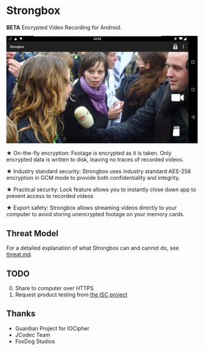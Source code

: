 Strongbox
=========
**BETA** Encrypted Video Recording for Android. 

![ScreenShot](screenshots/camera-screenshot-landscape.png)

★ On-the-fly encryption: Footage is encrypted as it is taken. Only encrypted data is written to disk, leaving no traces of recorded videos.

★ Industry standard security: Strongbox uses industry standard AES-256 encryption in GCM mode to provide both confidentiality and integrity.

★ Practical security: Lock feature allows you to instantly close down app to prevent access to recorded videos

★ Export safety: Strongbox allows streaming videos directly to your computer to avoid storing unencrypted footage on your memory cards.

Threat Model
------------
For a detailed explanation of what Strongbox can and cannot do, see [threat.md](threat.md).

TODO
----
0. Share to computer over HTTPS
0. Request product testing from [the ISC project](https://iscproject.org/request-product-testing/)

Thanks
------
* Guardian Project for IOCipher
* JCodec Team
* FoxDog Studios
